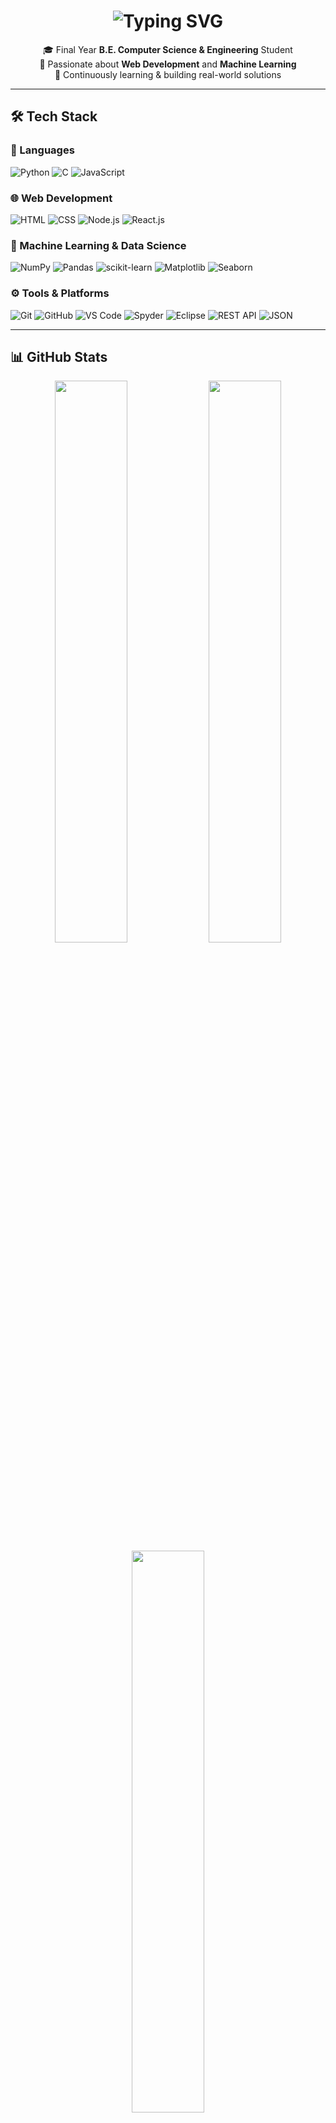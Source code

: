 <!-- Profile Header -->
<h1 align="center">
  <img src="https://readme-typing-svg.demolab.com/?lines=Hi,+I'm+Hariprasad!;Computer+Science+Engineering+Student;Web+Developer+|+ML+Enthusiast;Always+Learning&center=true&width=500&height=50&color=58A6FF&vCenter=true&size=22" alt="Typing SVG">
</h1>

<p align="center">
  🎓 Final Year <strong>B.E. Computer Science & Engineering</strong> Student <br/>
  🚀 Passionate about <strong>Web Development</strong> and <strong>Machine Learning</strong> <br/>
  🌱 Continuously learning & building real-world solutions
</p>

---

## 🛠️ Tech Stack

### 🔹 Languages
![Python](https://img.shields.io/badge/Python-3776AB?style=for-the-badge&logo=python&logoColor=white)
![C](https://img.shields.io/badge/C-00599C?style=for-the-badge&logo=c&logoColor=white)
![JavaScript](https://img.shields.io/badge/JavaScript-F7DF1E?style=for-the-badge&logo=javascript&logoColor=black)

### 🌐 Web Development
![HTML](https://img.shields.io/badge/HTML5-E34F26?style=for-the-badge&logo=html5&logoColor=white)
![CSS](https://img.shields.io/badge/CSS3-1572B6?style=for-the-badge&logo=css3&logoColor=white)
![Node.js](https://img.shields.io/badge/Node.js-339933?style=for-the-badge&logo=nodedotjs&logoColor=white)
![React.js](https://img.shields.io/badge/React-20232A?style=for-the-badge&logo=react&logoColor=61DAFB)

### 🤖 Machine Learning & Data Science
![NumPy](https://img.shields.io/badge/NumPy-013243?style=for-the-badge&logo=numpy&logoColor=white)
![Pandas](https://img.shields.io/badge/Pandas-150458?style=for-the-badge&logo=pandas&logoColor=white)
![scikit-learn](https://img.shields.io/badge/scikit--learn-F7931E?style=for-the-badge&logo=scikit-learn&logoColor=white)
![Matplotlib](https://img.shields.io/badge/Matplotlib-11557C?style=for-the-badge&logo=matplotlib&logoColor=white)
![Seaborn](https://img.shields.io/badge/Seaborn-2D3E50?style=for-the-badge&logo=seaborn&logoColor=white)

### ⚙️ Tools & Platforms
![Git](https://img.shields.io/badge/Git-F05032?style=for-the-badge&logo=git&logoColor=white)
![GitHub](https://img.shields.io/badge/GitHub-181717?style=for-the-badge&logo=github&logoColor=white)
![VS Code](https://img.shields.io/badge/VS%20Code-007ACC?style=for-the-badge&logo=visual-studio-code&logoColor=white)
![Spyder](https://img.shields.io/badge/Spyder-FF0000?style=for-the-badge&logo=spyder-ide&logoColor=white)
![Eclipse](https://img.shields.io/badge/Eclipse-2C2255?style=for-the-badge&logo=eclipse&logoColor=white)
![REST API](https://img.shields.io/badge/REST-02569B?style=for-the-badge&logo=rest&logoColor=white)
![JSON](https://img.shields.io/badge/JSON-000000?style=for-the-badge&logo=json&logoColor=white)

---

## 📊 GitHub Stats

<p align="center">
  <img src="https://github-readme-stats.vercel.app/api?username=hariprasad137&show_icons=true&theme=tokyonight&hide_border=true&count_private=true" width="48%"/>
  <img src="https://github-readme-streak-stats.herokuapp.com/?user=hariprasad137&theme=tokyonight&hide_border=true" width="48%"/>
  <img src="https://github-readme-stats.vercel.app/api/top-langs/?username=hariprasad137&layout=compact&theme=tokyonight&hide_border=true" width="48%"/>
</p>

---

## 📄 Resume

Want to know more about my background and experience?

📌 **[Download Resume](https://your-resume-link.com)**

---

## 🤝 Let's Connect

<p align="center">
  <a href="https://www.linkedin.com/in/silvercloud137/" target="_blank">
    <img src="https://img.shields.io/badge/LinkedIn-blue?style=for-the-badge&logo=linkedin&logoColor=white" alt="LinkedIn"/>
  </a>
  <a href="mailto:obj268version4@gmail.com">
    <img src="https://img.shields.io/badge/Email-D14836?style=for-the-badge&logo=gmail&logoColor=white" alt="Email"/>
  </a>
</p>

---

> 💡 *"The best way to predict the future is to invent it."* — Alan Kay
